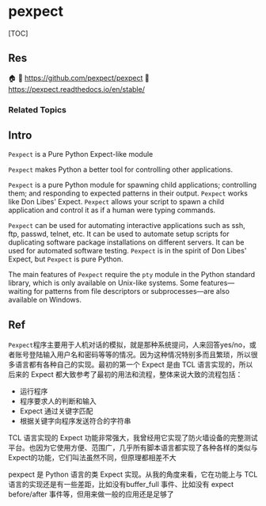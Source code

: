 # pexpect

[TOC]



## Res
🏠 
🚧 https://github.com/pexpect/pexpect
📂 https://pexpect.readthedocs.io/en/stable/


### Related Topics



## Intro
`Pexpect` is a Pure Python Expect-like module

`Pexpect` makes Python a better tool for controlling other applications.

`Pexpect` is a pure Python module for spawning child applications; controlling them; and responding to expected patterns in their output. `Pexpect` works like Don Libes' Expect. `Pexpect` allows your script to spawn a child application and control it as if a human were typing commands.

`Pexpect` can be used for automating interactive applications such as ssh, ftp, passwd, telnet, etc. It can be used to automate setup scripts for duplicating software package installations on different servers. It can be used for automated software testing. `Pexpect` is in the spirit of Don Libes' Expect, but `Pexpect` is pure Python.

The main features of `Pexpect` require the `pty` module in the Python standard library, which is only available on Unix-like systems. Some features—waiting for patterns from file descriptors or subprocesses—are also available on Windows.



## Ref
[Python之pexpect详解 | cnblog]: https://www.cnblogs.com/baishuchao/p/9339159.html

`Pexpect`程序主要用于人机对话的模拟，就是那种系统提问，人来回答yes/no，或者账号登陆输入用户名和密码等等的情况。因为这种情况特别多而且繁琐，所以很多语言都有各种自己的实现。最初的第一个 Expect 是由 TCL 语言实现的，所以后来的 Expect 都大致参考了最初的用法和流程，整体来说大致的流程包括：
- 运行程序
- 程序要求人的判断和输入
- Expect 通过关键字匹配
- 根据关键字向程序发送符合的字符串

TCL 语言实现的 Expect 功能非常强大，我曾经用它实现了防火墙设备的完整测试平台。也因为它使用方便、范围广，几乎所有脚本语言都实现了各种各样的类似与Expect的功能，它们叫法虽然不同，但原理都相差不大

pexpect 是 Python 语言的类 Expect 实现。从我的角度来看，它在功能上与 TCL 语言的实现还是有一些差距，比如没有buffer_full 事件、比如没有 expect before/after 事件等，但用来做一般的应用还是足够了

